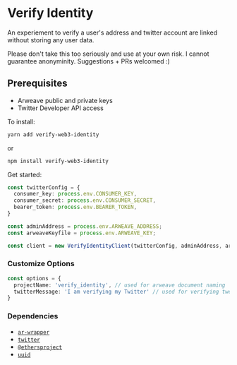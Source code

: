 # Verify Identity
An experiement to verify a user's address and twitter account are linked without storing any user data.

Please don't take this too seriously and use at your own risk. I cannot guarantee anonyminity. Suggestions + PRs welcomed :)

## Prerequisites
- Arweave public and private keys
- Twitter Developer API access

To install:
```bash
yarn add verify-web3-identity
```
or
```bash
npm install verify-web3-identity
```

Get started:
```ts
const twitterConfig = {
  consumer_key: process.env.CONSUMER_KEY,
  consumer_secret: process.env.CONSUMER_SECRET,
  bearer_token: process.env.BEARER_TOKEN,
}

const adminAddress = process.env.ARWEAVE_ADDRESS;
const arweaveKeyfile = process.env.ARWEAVE_KEY;

const client = new VerifyIdentityClient(twitterConfig, adminAddress, arweaveKeyfile);
```

### Customize Options
```ts
const options = {
  projectName: 'verify_identity', // used for arweave document naming
  twitterMessage: 'I am verifying my Twitter' // used for verifying tweets
}
```

### Dependencies
- [`ar-wrapper`](https://github.com/verses-xyz/ar-wrapper)
- [`twitter`](https://github.com/desmondmorris/node-twitter)
- [`@ethersproject`](https://github.com/ethers-io/ethers.js)
- [`uuid`](https://github.com/uuidjs/uuid)